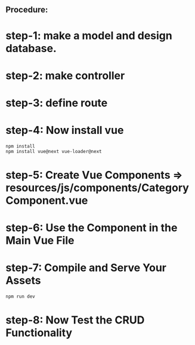 ## Procedure:

# step-1: make a model and design database.

# step-2: make controller

# step-3: define route 

# step-4: Now install vue

    npm install
    npm install vue@next vue-loader@next

# step-5: Create Vue Components => resources/js/components/CategoryComponent.vue

# step-6: Use the Component in the Main Vue File

# step-7: Compile and Serve Your Assets
    npm run dev

# step-8: Now Test the CRUD Functionality





